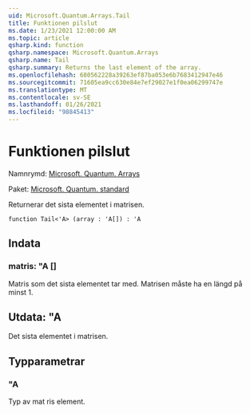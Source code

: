 ```yaml
---
uid: Microsoft.Quantum.Arrays.Tail
title: Funktionen pilslut
ms.date: 1/23/2021 12:00:00 AM
ms.topic: article
qsharp.kind: function
qsharp.namespace: Microsoft.Quantum.Arrays
qsharp.name: Tail
qsharp.summary: Returns the last element of the array.
ms.openlocfilehash: 680562228a39263ef87ba053e6b7683412947e46
ms.sourcegitcommit: 71605ea9cc630e84e7ef29027e1f0ea06299747e
ms.translationtype: MT
ms.contentlocale: sv-SE
ms.lasthandoff: 01/26/2021
ms.locfileid: "98845413"
---
```

# <a name="tail-function"></a>Funktionen pilslut

Namnrymd: [Microsoft. Quantum. Arrays](xref:Microsoft.Quantum.Arrays)

Paket: [Microsoft. Quantum. standard](https://nuget.org/packages/Microsoft.Quantum.Standard)


Returnerar det sista elementet i matrisen.

```qsharp
function Tail<'A> (array : 'A[]) : 'A
```


## <a name="input"></a>Indata

### <a name="array--a"></a>matris: "A []

Matris som det sista elementet tar med. Matrisen måste ha en längd på minst 1.



## <a name="output--a"></a>Utdata: "A

Det sista elementet i matrisen.

## <a name="type-parameters"></a>Typparametrar

### <a name="a"></a>"A

Typ av mat ris element.